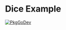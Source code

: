 # Dice Example

[![PkgGoDev](https://pkg.go.dev/badge/go.opentelemetry.io/otel/example/dice)](https://pkg.go.dev/go.opentelemetry.io/otel/example/dice)
